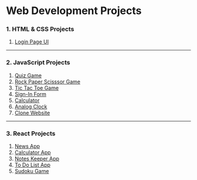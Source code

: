 #                                              **Web Development Projects** 


<h3>1. HTML & CSS Projects</h3>  

1. [Login Page UI](https://prajwal-0706.github.io/Web-Development-Projects/HTML-CSS/Login-page/)

<hr>

<h3>2. JavaScript Projects</h3>

1. [Quiz Game](https://prajwal-0706.github.io/Web-Development-Projects/JavaScript%20Projects/Quiz%20Game/)
2. [Rock Paper Scisssor Game](https://prajwal-0706.github.io/Web-Development-Projects/JavaScript%20Projects/Rock%20Paper%20Scissor%20Paper/)
3. [Tic Tac Toe Game](https://prajwal-0706.github.io/Web-Development-Projects/JavaScript%20Projects/Tic%20Tac%20Toe%20Game/)
4. [Sign-In Form](https://prajwal-0706.github.io/Web-Development-Projects/JavaScript%20Projects/Sign-in%20Form/)
5. [Calculator](https://prajwal-0706.github.io/Web-Development-Projects/JavaScript%20Projects/Calculator/)
6. [Analog Clock](https://prajwal-0706.github.io/Web-Development-Projects/JavaScript%20Projects/Clock/)
7. [Clone Website](https://prajwal-0706.github.io/Web-Development-Projects/JavaScript%20Projects/Clone%20Website/)


<hr>

<h3>3. React Projects</h3>


1. [News App](https://news-app-prajwal.netlify.app/)
2. [Calculator App](https://calculator-prajwal-06.netlify.app/)
3. [Notes Keeper App](https://notes-keeper-prajwal.netlify.app/)
4. [To Do List App](https://to-do-list-khushi.netlify.app/)
5. [Sudoku Game](https://sudoku-kh.netlify.app/)
